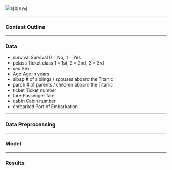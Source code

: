 ![타이타닉](https://user-images.githubusercontent.com/53407163/93175293-5b628a00-f76a-11ea-8d6a-e1afd3779023.JPG)
* * *
### Contest Outline

* * *
### Data
 + survival	Survival	0 = No, 1 = Yes
+ pclass	Ticket class	1 = 1st, 2 = 2nd, 3 = 3rd
+ sex	Sex	
+ Age	Age in years	
+ sibsp	# of siblings / spouses aboard the Titanic	
+ parch	# of parents / children aboard the Titanic	
+ ticket	Ticket number	
+ fare	Passenger fare	
+ cabin	Cabin number	
+ embarked	Port of Embarkation
  
* * *
### Data Preprocessing

* * *

### Model 

* * *
### Results
